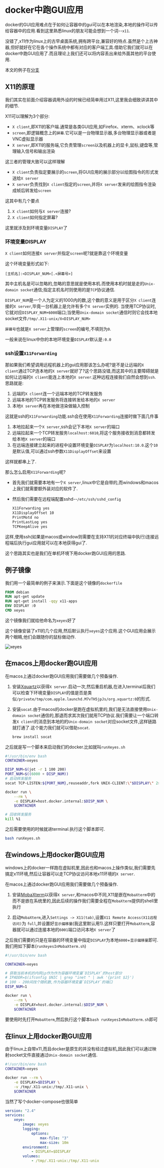 # docker中跑GUI应用

docker的GUI应用难点在于如何让容器中的gui可以在本地渲染,本地的操作可以传给容器中的应用.看到这里熟悉linux的朋友可能会想到一个词--`x11`.

没错了,x11作为linux上的古早桌面系统,拥有跨平台,兼容好的特点.虽然是个上古神器,但好就好在它在各个操作系统中都有对应的客户端工具.借助它我们就可以在docker中跑GUI应用了.而且理论上我们还可以将内容丢出来给外面其他的平台使用.

本文的例子在[分支]()

## X11的原理

我们其实在前面介绍容器调用外设的时候已经简单用过X11,这里我会细致讲讲其中的细节.

X11可以理解为3个部分:

+ `X client`,即X11的客户端.通常是各类GUI应用,如Firefox、xterm、xclock等
+ `screen`,即逻辑概念上的`屏幕`.它可以是一台物理显示器,多台物理显示器或者是VNC虚拟显示器
+ `X server`,即X11的服务端,它负责管理`screen`以及机器上的显卡,鼠标,键盘等,管理输入信号和输出渲染

这三者的管理大致可以这样理解

+ `X client`负责指定要展示的`screen`,将GUI应用的展示部分以绘图指令的形式发送给`X server`
+ `X server`负责找到`X client`指定的`screen`,并将`X server`发来的绘图指令渲染成帧后转发给`screen`

这其中有几个要点

1. `X client`如何与`X server`连接?
2. `X client`如何指定屏幕?

这里就涉及到环境变量`DISPLAY`了

### 环境变量DISPLAY

`X client`如何连接`X server`并指定`screen`呢?就是靠这个环境变量

这个环境变量形式如下:

`[主机名]:<DISPLAY_NUM>[.<屏幕号>]`

其中主机名是可以忽略的,忽略的意思就是使用本机.而使用本机时就是走的`Unix-domain socket`通信;指定主机名时则使用的是`TCP`协议通信.

`DISPLAY_NUM`是一个人为定义的1000内的数,这个数的意义是用于区分`X client`连接的`X server`,毕竟一台机器上是允许有多个`X server`实例的.
当使用TCP协议时,它就对应`DISPLAY_NUM+6000`端口;当使用`Unix-domain socket`通信时则它会找本地socket文件`/tmp/.X11-unix/X<DISPLAY_NUM>`

`屏幕号`也就是`X server`上管理的`screen`的编号,不填则为`0`.

一般来说在linux中你的本地环境变量`DISPLAY`默认是`:0.0`

### ssh设置`X11Forwarding`

那如果我们希望调用远程机器上的gui应用那该怎么办呢?是不是让远端的`X client`通过TCP连本地的`X server`就好了?这个思路没错,而这其中的主要障碍就是如何让远端的`X client`能连上本地的`X server`.这种远程连接我们自然会想到`ssh`.思路就是:

1. 远端的`X client`连一个远端本地的TCP转发服务
2. 远端本地的TCP转发服务将连接转发给本地的`X server`
3. 本地`X server`再在本地做渲染做输入控制

这就是ssh的`X11Forwarding`功能.ssh会在使用`X11Forwarding`连接时做下面几件事

1. 本地拉起来一个`X server`,ssh会记下本地`X server`的端口
2. 远端拉起来一个TCP转发服务`localhost:6010`,将这个服务接收到消息都转发给本地`X server`的端口
3. 在远端连接建立起来的进程中设置环境变量`DISPLAY`为`localhost:10.0`.这个`10`是默认值,可以通过ssh参数`X11DisplayOffset`来设置

这样就都串上了.

那么怎么启用`X11Forwarding`呢?

+ 首先我们就需要本地有一个`X server`,linux中它是自带的,而windows和macos上我们就需要额外装对应的软件了.
+ 然后我们需要在远程端配置sshd--`/etc/ssh/sshd_config`

    ```txt
    X11Forwarding yes
    X11DisplayOffset 10
    PrintMotd no
    PrintLastLog yes
    TCPKeepAlive yes
    ```

这样,使用ssh(如果是macos或window则需要在支持X11的对应终端中执行)连接远程端后执行gui应用就可以在本地获得gui了.

这个思路其实也是我们在单机环境下用docker跑GUI应用的思路.

## 例子镜像

我们用一个最简单的例子来演示.下面是这个镜像的`dockerfile`

```dockerfile
FROM debian
RUN apt-get update
RUN apt-get install -qqy x11-apps
ENV DISPLAY :0
CMD xeyes
```

这个镜像我们就给他命名为`xeyes`好了

这个镜像安装了x11的几个应用,然后默认执行`xeyes`这个应用.这个GUI应用会展示两个眼睛,他们会跟随你的鼠标做动作.

![xeyes](../IMGS/docker-for-gui/xeyes.png)

## 在macos上用docker跑GUI应用

在macos上通过docker跑GUI应用我们需要做几个预备操作.

1. 安装[Xquartz](https://www.xquartz.org/)以获得`X server`.启动一次,然后重启机器,在进入terminal后我们可以检查下环境变量`DISPLAY`的值是否是类似`/private/tmp/com.apple.launchd.M7vTH5jpJs/org.xquartz:0`的形式.

2. 安装`socat`.由于macos的docker是跑在虚拟机里的,我们是无法直接使用`Unix-domain socket`通信的,那退而求其次我们就用TCP协议.我们需要让一个端口转发`X client`的消息到本地的的`Unix-domain socket`对应socket文件,这样链路就打通了.这个能力我们就可以借助`socat`.

    ```bash
    brew install socat
    ```

之后就是写一个脚本来启动我们的docker.比如就叫`runXeyes.sh`

```bash
#!/usr/bin/env bash
CONTAINER=xeyes

DISP_NUM=$(jot -r 1 100 200)  
PORT_NUM=$((6000 + DISP_NUM)) 
# 启动转发服务
socat TCP-LISTEN:${PORT_NUM},reuseaddr,fork UNIX-CLIENT:\"$DISPLAY\" 2>&1 > /dev/null &

docker run \
    --rm \
    -e DISPLAY=host.docker.internal:$DISP_NUM \
    $CONTAINER

# 回收转发服务
kill %1
```

之后需要使用的时候就进terminal.执行这个脚本即可.

```bash
bash runXeyes.sh
```

## 在windows上用docker跑GUI应用

windows上的docker一样跑在虚拟机里,因此也和macos上操作类似,我们需要先搞定x11环境,然后让容器可以走TCP协议访问本地x11环境的`X server`.

在macos上通过docker跑GUI应用我们需要做几个预备操作.

1. 安装[MobaXterm](https://mobaxterm.mobatek.net/)以获得`X server`,和macos中不同,X11是嵌在`MobaXterm`中的而不是嵌在系统里的,因此后续的操作我们需要全程在`MobaXterm`提供的shell里执行

2. 启动`MobaXterm`,进入`Settings -> X11(tab)`,设置`X11 Remote Access(X11远程访问)`为 `full`,并设置好`显示偏移量`(我这里默认用1).这样只要打开`MobaXterm`,容器就可以通过连接本地的`6001`端口访问本地`X server`了

之后我们需要的只是在容器的环境变量中指定`DISPLAY`为本地`6000`+`显示偏移量`即可.我们用如下脚本(`runXeyesInMobaXterm.sh`)

```bash
#!/usr/bin/env bash

CONTAINER=xeyes

# 获取当前本机的内网ip作为作为容器环境变量`DISPLAY`的host部分
# IPADDR=$(ifconfig $NIC | grep "inet " | awk '{print $2}')
# 100 - 200间找个随机数,作为容器环境变量`DISPLAY`的端口
DISP_NUM=1

docker run \
    --rm \
    -e DISPLAY=host.docker.internal:$DISP_NUM \
    $CONTAINER
```

要使用时先打开`MobaXterm`,然后执行这个脚本`bash runXeyesInMobaXterm.sh`即可

## 在linux上用docker跑GUI应用

由于linux上自带x11,而且docker是原生的并没有经过虚拟机,因此我们可以通过映射socket文件直接通过`Unix-domain socket`通信.

```bash
#!/usr/bin/env bash
CONTAINER=xeyes

docker run --rm \
    -e DISPLAY=$DISPLAY \
    -v /tmp/.X11-unix:/tmp/.X11-unix \
    $CONTAINER
```

当然了写个docker-compose也很简单

```yml
version: "2.4"
services:
    xeye:
        image: xeyes
        logging:
            options:
                max-file: "3"
                max-size: 10m
        environment:
            - DISPLAY=$DISPLAY
        volumes:
            - /tmp/.X11-unix:/tmp/.X11-unix     
```